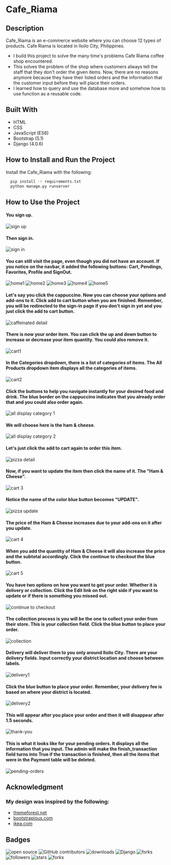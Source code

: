 
# Cafe_Riama

## Description
Cafe_Riama is an e-commerce website where you can choose 12 types of products. Cafe Riama is located in Iloilo City, Philippines.

- I build this project to solve the many time's problems Cafe Riama coffee shop encountered.
- This solves the problem of the shop where customers always tell the staff that they don't order the given items. Now, there are no reasons anymore because they have their listed orders and the information that the customer input before they will place their orders.
- I learned how to query and use the database more and somehow how to use function as a reusable code.

## Built With
- HTML
- CSS
- JavaScript (ES6)
- Bootstrap (5.1)
- Django (4.0.6)

## How to Install and Run the Project

Install the Cafe_Riama with the following:

```bash
  pip install -r requirements.txt
  python manage.py runserver
```

## How to Use the Project
#### You sign up.
![sign up](screenshots/sign-up.png?raw=true)
#### Then sign in.
![sign in](screenshots/sign-in.png?raw=true)
#### You can still visit the page, even though you did not have an account. If you notice on the navbar, it added the following buttons: Cart, Pendings, Favorites, Profile and SignOut.
![home1](screenshots/home1.png?raw=true)
![home2](screenshots/home2.png?raw=true)
![home3](screenshots/home3.png?raw=true)
![home4](screenshots/home4.png?raw=true)
![home5](screenshots/home5.png?raw=true)
#### Let's say you click the cappuccino. Now you can choose your options and add-ons to it. Click add to cart button when you are finished. Remember, you will be redirected to the sign-in page if you don't sign in yet and you just click the add to cart button.
![caffeinated detail](screenshots/caffeinated-detail.png?raw=true)
#### There is now your order item. You can click the up and down button to increase or decrease your item quantity. You could also remove it.
![cart1](screenshots/cart1.png?raw=true) 
#### In the Categories dropdown, there is a list of categories of items. The All Products dropdown item displays all the categories of items.
![cart2](screenshots/cart2.png?raw=true)
#### Click the buttons to help you navigate instantly for your desired food and drink. The blue border on the cappuccino indicates that you already order that and you could also order again.
![all display category 1](screenshots/all-display-category1.png?raw=true)
#### We will choose here is the ham & cheese.
![all display category 2](screenshots/all-display-category2.png?raw=true)
#### Let's just click the add to cart again to order this item.
![pizza detail](screenshots/pizza-detail.png?raw=true)
#### Now, if you want to update the item then click the name of it. The "Ham & Cheese".
![cart 3](screenshots/cart3.png?raw=true)
#### Notice the name of the color blue button becomes "UPDATE".
![pizza update](screenshots/pizza-update.png?raw=true)
#### The price of the Ham & Cheese increases due to your add-ons on it after you update.
![cart 4](screenshots/cart4.png?raw=true)
#### When you add the quantity of Ham & Cheese it will also increase the price and the subtotal accordingly. Click the continue to checkout the blue button.
![cart 5](screenshots/cart5.png?raw=true)
#### You have two options on how you want to get your order. Whether it is delivery or collection. Click the Edit link on the right side if you want to update or if there is something you missed out.
![continue to checkout](screenshots/checkout.png?raw=true)
#### The collection process is you will be the one to collect your order from their store. This is your collection field. Click the blue button to place your order.
![collection](screenshots/collection.png?raw=true)
#### Delivery will deliver them to you only around Iloilo City. There are your delivery fields. Input correctly your district location and choose between labels.
![delivery1](screenshots/delivery1.png?raw=true)
#### Click the blue button to place your order. Remember, your delivery fee is based on where your district is located.
![delivery2](screenshots/delivery2.png?raw=true)
#### This will appear after you place your order and then it will disappear after 1.5 seconds.
![thank-you](screenshots/thank-you.png?raw=true)
#### This is what it looks like for your pending orders. It displays all the information that you input. The admin will make the finish_transaction field turns into True if the transaction is finished, then all the items that were in the Payment table will be deleted.
![pending-orders](screenshots/pending-orders.png?raw=true)

## Acknowledgment
  ### My design was inspired by the following:
- [themeforest.net](https://themeforest.net/item/drexel-psd-ecommerce-templates/screenshots/20031300?index=2) 
- [bootstrapious.com](https://bootstrapious.com/p/bootstrap-footer-bottom) 
- [ikea.com](https://www.ikea.com/gb/en/shoppingcart/) 

## Badges
![open source](https://img.shields.io/badge/Open%20Source-%F0%9F%92%9A-white)
![GitHub contributors](https://img.shields.io/github/contributors/Llanz-dev/Cafe_Riama)
![downloads](https://img.shields.io/github/downloads/Llanz-dev/Cafe_Riama/total)
![Django](https://img.shields.io/badge/django-4.1.1-brightgreen)
![forks](https://img.shields.io/github/last-commit/Llanz-dev/Cafe_Riama)
![followers](https://img.shields.io/github/followers/Llanz-dev?style=social)
![stars](https://img.shields.io/github/stars/Llanz-dev?style=social)
![forks](https://img.shields.io/github/forks/Llanz-dev/Cafe_Riama?style=social)
